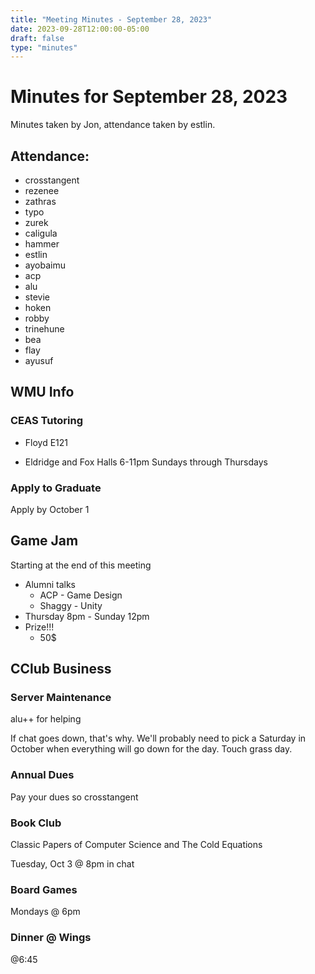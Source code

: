 ```yaml
---
title: "Meeting Minutes - September 28, 2023"
date: 2023-09-28T12:00:00-05:00
draft: false
type: "minutes"
---
```


# Minutes for September 28, 2023
Minutes taken by Jon, attendance taken by estlin.

## Attendance:
* crosstangent
* rezenee
* zathras
* typo
* zurek
* caligula
* hammer
* estlin
* ayobaimu
* acp
* alu
* stevie
* hoken
* robby
* trinehune
* bea
* flay
* ayusuf

## WMU Info

### CEAS Tutoring
* Floyd E121

* Eldridge and Fox Halls 6-11pm Sundays through Thursdays 

### Apply to Graduate
Apply by October 1

## Game Jam
Starting at the end of this meeting

* Alumni talks
  * ACP - Game Design
  * Shaggy - Unity
* Thursday 8pm - Sunday 12pm
* Prize!!!
  * 50$

## CClub Business

### Server Maintenance
alu++ for helping

If chat goes down, that's why. We'll probably need to pick a Saturday in October when everything will go down for the day. Touch grass day. 

### Annual Dues

Pay your dues so crosstangent 

### Book Club

Classic Papers of Computer Science and The Cold Equations

Tuesday, Oct 3 @ 8pm in chat

### Board Games

Mondays @ 6pm

### Dinner @ Wings

@6:45
